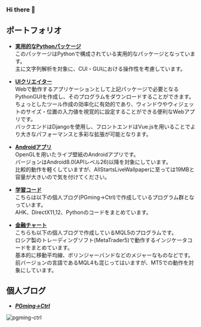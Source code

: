 ### Hi there 👋

<!--
**pgming-life/pgming-life** is a ✨ _special_ ✨ repository because its `README.md` (this file) appears on your GitHub profile.

Here are some ideas to get you started:

- 🔭 I’m currently working on ...
- 🌱 I’m currently learning ...
- 👯 I’m looking to collaborate on ...
- 🤔 I’m looking for help with ...
- 💬 Ask me about ...
- 📫 How to reach me: ...
- 😄 Pronouns: ...
- ⚡ Fun fact: ...
-->

## ポートフォリオ

- **[実用的なPythonパッケージ](https://github.com/pgming-life/practical_package)**  
このパッケージはPythonで構成されている実用的なパッケージとなっています。  
主に文字列解析を対象に、CUI・GUIにおける操作性を考慮しています。  
  
- **[UIクリエイター](https://github.com/pgming-life/ui-creator)**  
Webで動作するアプリケーションとして上記パッケージで必要となるPythonGUIを作成し、そのプログラムをダウンロードすることができます。
ちょっとしたツール作成の効率化に有効的であり、ウィンドウやウィジェットのサイズ・位置の入力値を視覚的に設定することができる便利なWebアプリです。  
バックエンドはDjangoを使用し、フロントエンドはVue.jsを用いることでより大きなパフォーマンスと多彩な拡張が可能となります。  
  
- **[Androidアプリ](https://github.com/pgming-life/android-apps)**  
OpenGLを用いたライブ壁紙のAndroidアプリです。  
バージョンはAndroid8.0(APIレベル26)以降を対象にしています。  
比較的動作を軽くしていますが、AllStartsLiveWallpaperに至っては19MBと容量が大きいので気を付けてください。  
  
- **[学習コード](https://github.com/pgming-life/study-code)**  
こちらは以下の個人ブログ(PGming->Ctrl)で作成しているプログラム群となっています。  
AHK、DirectX11,12、Pythonのコードをまとめています。  
  
- **[金融チャート](https://github.com/pgming-life/mql5)**  
こちらも以下の個人ブログで作成しているMQL5のプログラムです。  
ロシア製のトレーディングソフト(MetaTrader5)で動作するインジケータコードをまとめています。  
基本的に移動平均線、ボリンジャーバンドなどのメジャーなものなどです。  
前バージョンの言語であるMQL4も混じってはいますが、MT5での動作を対象にしています。  
  
## 個人ブログ

- ***[PGming->Ctrl](https://pgming-ctrl.com)***

![pgming-ctrl](https://user-images.githubusercontent.com/84230279/126891296-ea824352-782e-432a-8306-25a596b67853.png)
